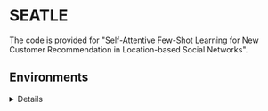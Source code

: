 # SEATLE
The code is provided for "Self-Attentive Few-Shot Learning for New Customer Recommendation in Location-based Social Networks".

## Environments 
<details>
  Python: 2.7
  
  Tensor-Flow: 1.11.0
  
  Numpy: 1.14.3
</details>
